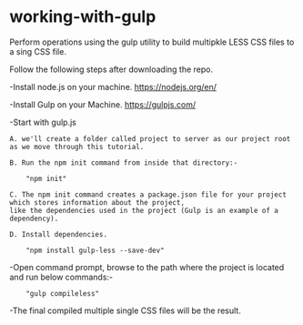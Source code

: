 # working-with-gulp
Perform operations using the gulp utility to build multipkle LESS CSS files to a sing CSS file.

Follow the following steps after downloading the repo.

-Install node.js on your machine. https://nodejs.org/en/

-Install Gulp on your Machine. https://gulpjs.com/

-Start with gulp.js

	A. we'll create a folder called project to server as our project root as we move through this tutorial.

	B. Run the npm init command from inside that directory:-

		"npm init"

	C. The npm init command creates a package.json file for your project which stores information about the project, 
	like the dependencies used in the project (Gulp is an example of a dependency).

	D. Install dependencies.

		"npm install gulp-less --save-dev"

-Open command prompt, browse to the path where the project is located and run below commands:-

		"gulp compileless"

-The final compiled multiple single CSS files will be the result.
